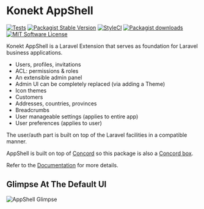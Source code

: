 # Konekt AppShell

[![Tests](https://img.shields.io/github/workflow/status/artkonekt/appshell/tests/2.x?style=flat-square)](https://github.com/artkonekt/appshell/actions?query=workflow%3Atests)
[![Packagist Stable Version](https://img.shields.io/packagist/v/konekt/appshell.svg?style=flat-square&label=stable)](https://packagist.org/packages/konekt/appshell)
[![StyleCI](https://styleci.io/repos/74504388/shield?branch=master)](https://styleci.io/repos/74504388)
[![Packagist downloads](https://img.shields.io/packagist/dt/konekt/appshell.svg?style=flat-square)](https://packagist.org/packages/konekt/appshell)
[![MIT Software License](https://img.shields.io/badge/license-MIT-blue.svg?style=flat-square)](LICENSE)

Konekt AppShell is a Laravel Extension that serves as foundation for Laravel business applications.

- Users, profiles, invitations
- ACL: permissions & roles
- An extensible admin panel
- Admin UI can be completely replaced (via adding a Theme)
- Icon themes
- Customers
- Addresses, countries, provinces
- Breadcrumbs
- User manageable settings (applies to entire app)
- User preferences (applies to user)

The user/auth part is built on top of the Laravel facilities in a compatible manner.

AppShell is built on top of [Concord](https://konekt.dev/concord/1.8/overview)
so this package is also a [Concord box](https://konekt.dev/concord/1.8/boxes).

Refer to the [Documentation](https://konekt.dev/appshell/docs) for more details.

## Glimpse At The Default UI

![AppShell Glimpse](docs/glimpse.png)
